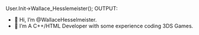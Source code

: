 User.Init->Wallace_Hesslemeister();
OUTPUT:
- 👋 Hi, I’m @WallaceHesselmeister.
- 👀 I’m A C++/HTML Developer with some experience coding 3DS Games.

<!---
WallaceHesselmeister/WallaceHesselmeister is a ✨ special ✨ repository because its `README.md` (this file) appears on your GitHub profile.
You can click the Preview link to take a look at your changes.
--->
